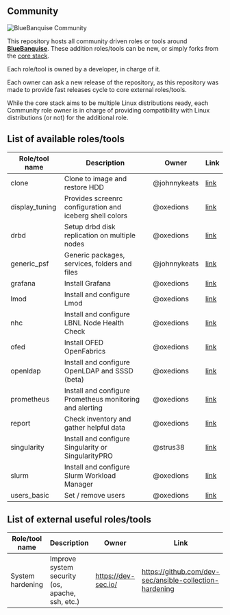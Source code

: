 ## Community

![BlueBanquise Community](resources/pictures/BlueBanquise_Community_logo_large.png)

This repository hosts all community driven roles or tools around [**BlueBanquise**](https://github.com/bluebanquise/bluebanquise). These addition roles/tools can be new, or simply forks from the [core stack](https://github.com/bluebanquise/bluebanquise/tree/master/roles).

Each role/tool is owned by a developer, in charge of it.

Each owner can ask a new release of the repository, as this repository was made to provide fast releases cycle to core external roles/tools.

While the core stack aims to be multiple Linux distributions ready, each Community role owner is in charge of providing compatibility with Linux distributions (or not) for the additional role.

## List of available roles/tools

| Role/tool name        | Description                                              | Owner           | Link                                |
| --------------------- | -------------------------------------------------------- | --------------- | ----------------------------------- |
| clone                 | Clone to image and restore HDD                           | @johnnykeats    | [link](roles/clone/)                |
| display_tuning        | Provides screenrc configuration and iceberg shell colors | @oxedions       | [link](roles/display_tuning/)       |
| drbd                  | Setup drbd disk replication on multiple nodes            | @oxedions       | [link](roles/drbd/)                 |
| generic_psf           | Generic packages, services, folders and files            | @johnnykeats    | [link](roles/generic_psf/)          |
| grafana               | Install Grafana                                          | @oxedions       | [link](roles/grafana/)              |
| lmod                  | Install and configure Lmod                               | @oxedions       | [link](roles/lmod/)                 |
| nhc                   | Install and configure LBNL Node Health Check             | @oxedions       | [link](roles/nhc/)                  |
| ofed                  | Install OFED OpenFabrics                                 | @oxedions       | [link](roles/ofed/)                 |
| openldap              | Install and configure OpenLDAP and SSSD (beta)           | @oxedions       | [link](roles/openldap/)             |
| prometheus            | Install and configure Prometheus monitoring and alerting | @oxedions       | [link](roles/prometheus/)           |
| report                | Check inventory and gather helpful data                  | @oxedions       | [link](roles/report/)               |
| singularity           | Install and configure Singularity or SingularityPRO      | @strus38        | [link](roles/singularity/)          |
| slurm                 | Install and configure Slurm Workload Manager             | @oxedions       | [link](roles/slurm/)                |
| users_basic           | Set / remove users                                       | @oxedions       | [link](roles/users_basic/)          |

## List of external useful roles/tools

| Role/tool name        | Description                                              | Owner               | Link                                                    |
| --------------------- | -------------------------------------------------------- | ------------------- | ------------------------------------------------------- |
| System hardening      | Improve system security (os, apache, ssh, etc.)          | https://dev-sec.io/ | https://github.com/dev-sec/ansible-collection-hardening |
